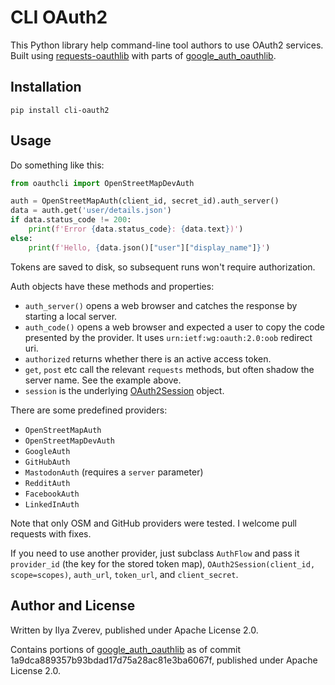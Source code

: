 # CLI OAuth2

This Python library help command-line tool authors to use
OAuth2 services. Built using [requests-oauthlib](https://requests-oauthlib.readthedocs.io/)
with parts of [google\_auth\_oauthlib](https://github.com/googleapis/google-auth-library-python-oauthlib).

## Installation

    pip install cli-oauth2

## Usage

Do something like this:

```python
from oauthcli import OpenStreetMapDevAuth

auth = OpenStreetMapAuth(client_id, secret_id).auth_server()
data = auth.get('user/details.json')
if data.status_code != 200:
    print(f'Error {data.status_code}: {data.text})')
else:
    print(f'Hello, {data.json()["user"]["display_name"]}')
```

Tokens are saved to disk, so subsequent runs won't require authorization.

Auth objects have these methods and properties:

* `auth_server()` opens a web browser and catches the response by
  starting a local server.
* `auth_code()` opens a web browser and expected a user to copy the code
  presented by the provider. It uses `urn:ietf:wg:oauth:2.0:oob` redirect uri.
* `authorized` returns whether there is an active access token.
* `get`, `post` etc call the relevant `requests` methods, but often shadow
  the server name. See the example above.
* `session` is the underlying [OAuth2Session](https://requests-oauthlib.readthedocs.io/en/latest/api.html#oauth-2-0-session) object.

There are some predefined providers:

* `OpenStreetMapAuth`
* `OpenStreetMapDevAuth`
* `GoogleAuth`
* `GitHubAuth`
* `MastodonAuth` (requires a `server` parameter)
* `RedditAuth`
* `FacebookAuth`
* `LinkedInAuth`

Note that only OSM and GitHub providers were tested. I welcome
pull requests with fixes.

If you need to use another provider, just subclass `AuthFlow` and
pass it `provider_id` (the key for the stored token map),
`OAuth2Session(client_id, scope=scopes)`,
`auth_url`, `token_url`, and `client_secret`.

## Author and License

Written by Ilya Zverev, published under Apache License 2.0.

Contains portions of [google\_auth\_oauthlib](https://github.com/googleapis/google-auth-library-python-oauthlib)
as of commit 1a9dca889357b93bdad17d75a28ac81e3ba6067f, published under
Apache License 2.0.
